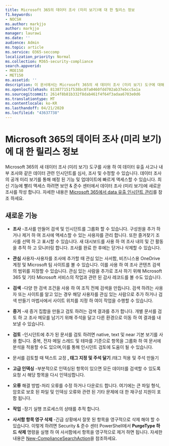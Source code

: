 ```yaml
---
title: Microsoft 365의 데이터 조사 (미리 보기)에 대 한 릴리스 정보
f1.keywords:
- NOCSH
ms.author: markjjo
author: markjjo
manager: laurawi
ms.date: ''
audience: Admin
ms.topic: article
ms.service: O365-seccomp
localization_priority: Normal
ms.collection: M365-security-compliance
search.appverid:
- MOE150
- MET150
ms.assetid: ''
description: 이 문서에서는 Microsoft 365의 새 데이터 조사 (미리 보기) 도구에 대해 설명 합니다.
ms.openlocfilehash: 813877151f538bc07a0460fdd702ab37ebcc5a1a
ms.sourcegitcommit: 2614f8b81b332f8dab461f4f64f3adaa6703e0d6
ms.translationtype: MT
ms.contentlocale: ko-KR
ms.lasthandoff: 04/21/2020
ms.locfileid: "43637738"
---
```

# <a name="release-notes-for-data-investigations-preview-in-microsoft-365"></a>Microsoft 365의 데이터 조사 (미리 보기)에 대 한 릴리스 정보

Microsoft 365의 새 데이터 조사 (미리 보기) 도구를 사용 하 여 데이터 유출 사고나 내부 조사와 같은 데이터 관련 인시던트를 심사, 조사 및 수정할 수 있습니다. 데이터 조사의 공개 미리 보기를 통해 예정 된 기능 및 업데이트에 빠르게 액세스할 수 있습니다. 최신 기능에 빨리 액세스 하려면 보안 & 준수 센터에서 데이터 조사 (미리 보기)에 새로운 조사를 작성 합니다. 자세한 내용은 [Microsoft 365에서 data 유출 인시던트 관리](manage-data-spillage-incidents.md)를 참조 하세요.

## <a name="whats-new"></a>새로운 기능 

- **조사** -조사를 만들어 검색 및 인시던트를 그룹화 할 수 있습니다. 구성원을 추가 하거나 제거 하 여 조사에 액세스할 수 있는 사용자를 관리 합니다.  또한 즐겨찾기 조사를 선택 하 고 표시할 수 있습니다. 새 대시보드를 사용 하 여 조사 내의 및 간 활동을 추적 하 고 모니터링 합니다. 조사를 완료 한 후에는 닫거나 삭제할 수 있습니다.

- **관심** 사용자-사용자를 조사에 추가할 때 관심 있는 사서함, 비즈니스용 OneDrive 계정 및 Microsoft 팀 사이트를 볼 수 있습니다. 이를 사용 하 여 조사 콘텐츠 검색의 범위를 지정할 수 있습니다. 관심 있는 사람을 추가로 조사 하기 위해 Microsoft 365 및 기타 Microsoft 서비스의 작업과 관련 된 감사 레코드를 볼 수도 있습니다.

- **검색** -다양 한 검색 조건을 사용 하 여 조직 전체 검색을 만듭니다. 검색 하려는 사용자 또는 사이트를 알고 있는 경우 해당 사용자를 관심 있는 사람으로 추가 하거나 검색 만들기 마법사에서 사이트 위치를 지정 하 여이 작업을 수행할 수 있습니다. 

- **증거** -새 증거 집합을 만들고 검토 하려는 검색 결과를 추가 합니다. 개별 문서를 검토 하 고 조사 메모를 남기기 위해 주석을 달고 다른 환경으로 이동 하 여 결과를 내보낼 수 있습니다. 

- **검토** -인시던트에 추가 된 문서를 검토 하려면 native, text 및 near 기본 보기를 사용 합니다. 중복, 전자 메일 스레드 및 테마를 기준으로 항목을 그룹화 하 여 문서에 분석을 적용할 수도 있으며,이를 통해 인시던트 검토에 도움이 될 수 있습니다. 

- 문서를 검토할 때 텍스트 교정 **, 태그 지정 및 주석 달기** /태그 적용 및 주석 만들기
  
- **고급 인덱싱** -부분적으로 인덱싱된 항목이 있으면 모든 데이터를 검색할 수 있도록 요청 시 해당 항목을 다시 인덱싱합니다.

- **오류** 해결 방법-처리 오류를 수정 하거나 다운로드 합니다. 여기에는 큰 파일 형식, 암호로 보호 된 파일 및 인덱싱 오류와 관련 된 기타 문제에 대 한 재구성 지원이 포함 됩니다. 

- **작업** -장기 실행 프로세스의 상태를 추적 합니다.

- **사서함 항목 영구 삭제** -긴급 상황에서 잘못 된 항목을 영구적으로 삭제 해야 할 수 있습니다. 이렇게 하려면 Security & 준수 센터 PowerShell에서 **PurgeType 하드 삭제** 명령을 실행 하 여 사서함에서 항목을 영구적으로 제거 하면 됩니다. 자세한 내용은 [New-ComplianceSearchAction](https://docs.microsoft.com/powershell/module/exchange/policy-and-compliance-content-search/new-compliancesearchaction)을 참조하세요.
